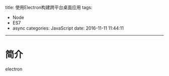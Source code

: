 title: 使用Electron构建跨平台桌面应用
tags:
  - Node
  - ES7
  - async
categories: JavaScript
date: 2016-11-11 11:44:11
---
# 简介
electron